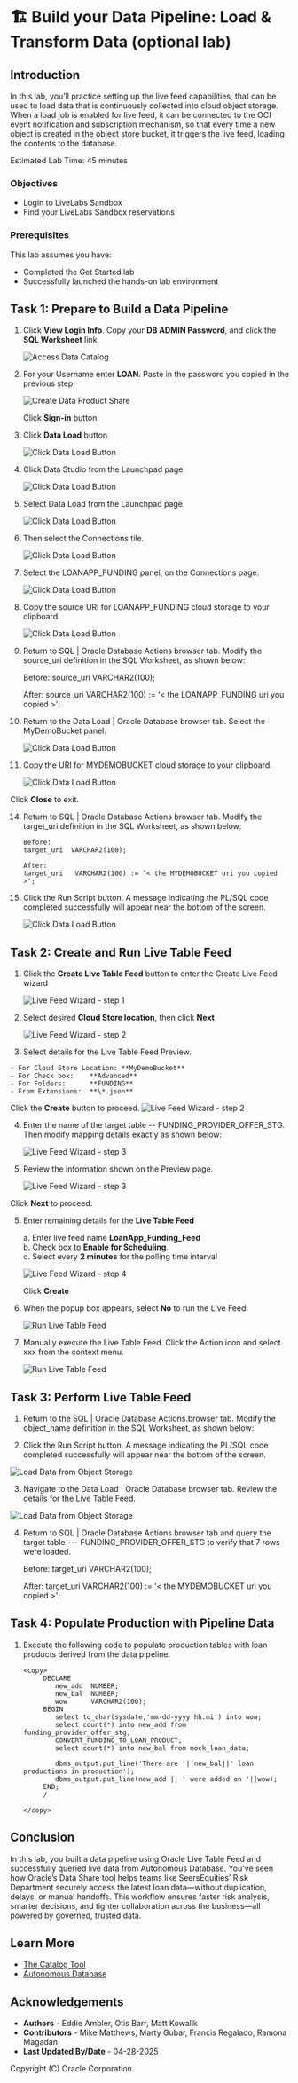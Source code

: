 # 🏗️ Build your Data Pipeline: Load & Transform Data (optional lab)

## Introduction

In this lab, you’ll practice setting up the live feed capabilities, that can be used to load data that is continuously collected into cloud object storage.  When a load job is enabled for live feed, it can be  connected to the OCI event notification and subscription mechanism, so that every time a new object is created in the object store bucket, it triggers the live feed, loading the contents to the database.

Estimated Lab Time: 45 minutes

### Objectives
  * Login to LiveLabs Sandbox
  * Find your LiveLabs Sandbox reservations

### Prerequisites
  This lab assumes you have:
  * Completed the Get Started lab
  * Successfully launched the hands-on lab environment

## Task 1: Prepare to Build a Data Pipeline

  1. Click **View Login Info**. Copy your **DB ADMIN Password**, and click the **SQL Worksheet** link.
  
      ![Access Data Catalog](./images/start-demo-2.png "Access Local Data Catalog")  
  
  2. For your Username enter **LOAN**. Paste in the password you copied in the previous step  
  
      ![Create Data Product Share](./images/task1-scrn-5.png "Create Data Product Share") 

      Click **Sign-in** button  

  3.  Click **Data Load** button  

      ![Click Data Load Button](./images/open-another-browser-tab.png "") 

  6. Click Data Studio from the Launchpad page.

      ![Click Data Load Button](./images/open-data-studio.png "") 

  7. Select Data Load from the Launchpad page.

      ![Click Data Load Button](./images/select-data-load.png "") 

  8. Then select the Connections tile.

      ![Click Data Load Button](./images/select-connections-tile.png "") 

  9. Select the LOANAPP_FUNDING panel, on the Connections page.

      ![Click Data Load Button](./images/loanapp-funding-panel.png "") 

10.	Copy the source URI for LOANAPP_FUNDING cloud storage to your clipboard

      ![Click Data Load Button](./images/loanapp-funding-uri.png "") 

11.	Return to SQL | Oracle Database Actions browser tab.  Modify the source_uri definition in the SQL Worksheet, as shown below:

      Before:
      source_uri   VARCHAR2(100);

      After:
      source_uri    VARCHAR2(100) := ‘< the LOANAPP_FUNDING uri you copied >';
      

12.	Return to the Data Load | Oracle Database browser tab.  Select the MyDemoBucket panel.

      ![Click Data Load Button](./images/mydemobucket-panel.png "")  

13.	Copy the URI for MYDEMOBUCKET cloud storage to your clipboard.  

      ![Click Data Load Button](./images/mydemobucket-uri.png "")  

  Click **Close** to exit.  

14.	Return to SQL | Oracle Database Actions browser tab.  Modify the target_uri definition in the SQL Worksheet, as shown below:

        Before:
        target_uri  VARCHAR2(100);

        After:
        target_uri   VARCHAR2(100) := ‘< the MYDEMOBUCKET uri you copied >';

15.	Click the Run Script button.  A message indicating the PL/SQL code completed successfully will appear near the bottom of the screen.

      ![Click Data Load Button](./images/select-feed-data.png "") 

## Task 2: Create and Run Live Table Feed


  1.  Click the **Create Live Table Feed** button to enter the Create Live Feed wizard  

      ![Live Feed Wizard - step 1](./images/live-feed-wizard-step1.png "")  

  2.  Select desired **Cloud Store location**, then click **Next**  

      ![Live Feed Wizard - step 2](./images/select-cloud-storage-location.png "")  

  3. Select details for the Live Table Feed Preview.  
  

    - For Cloud Store Location: **MyDemoBucket**
    - For Check box:    **Advanced**
    - For Folders:      **FUNDING**
    - From Extensions:  **\*.json**
    
   Click the **Create** button to proceed.
      ![Live Feed Wizard - step 2](./images/live-feed-wizard-step2.png "") 

  4. Enter  the name of the target table -- FUNDING_PROVIDER_OFFER_STG.  Then modify mapping details exactly as shown below:  

      ![Live Feed Wizard - step 3](./images/live-feed-wizard-step3.png "") 

  5. Review the information shown on the Preview page.  

      ![Live Feed Wizard - step 3](./images/live-feed-preview.png "") 

  Click **Next** to proceed.  

5. Enter remaining details for the **Live Table Feed**

      a. Enter live feed name **LoanApp_Funding_Feed**  
      b. Check box to **Enable for Scheduling**.  
      c. Select every **2 minutes** for the polling time interval  

      ![Live Feed Wizard - step 4](./images/live-feed-wizard-step4.png "")  

      Click **Create**  

  6. When the popup box appears, select **No** to run the Live Feed.

      ![Run Live Table Feed](./images/dont-run-live-feed.png)

8.	Manually execute the Live Table Feed. Click the Action icon and select xxx from the context menu.

      ![Run Live Table Feed](./images/manual-live-feed-run.png)

## Task 3: Perform Live Table Feed

1.	Return to the SQL | Oracle Database Actions.browser tab.  Modify the object_name definition in the SQL Worksheet, as shown below:

2.	Click the Run Script button.  A message indicating the PL/SQL code completed successfully will appear near the bottom of the screen.

  ![Load Data from Object Storage](./images/move-data-file2.png)

3. Navigate to the Data Load | Oracle Database browser tab.  Review the details for the Live Table Feed. 

  ![Load Data from Object Storage](./images/verify-move-data-file2.png)

4.	Return to SQL | Oracle Database Actions browser tab and query the target table --- FUNDING_PROVIDER_OFFER_STG to verify that 7 rows were loaded. 

    Before:
    target_uri  VARCHAR2(100);

    After:
    target_uri   VARCHAR2(100) := ‘< the MYDEMOBUCKET uri you copied >';

## Task 4: Populate Production with Pipeline Data

1.	Execute the following code to populate production tables with loan products derived from the data pipeline.


      ```
      <copy>
           DECLARE
              new_add  NUMBER;
              new_bal  NUMBER;
              wow      VARCHAR2(100);
           BEGIN
              select to_char(sysdate,'mm-dd-yyyy hh:mi') into wow;
              select count(*) into new_add from funding_provider_offer_stg;
              CONVERT_FUNDING_TO_LOAN_PRODUCT;
              select count(*) into new_bal from mock_loan_data;
           
              dbms_output.put_line('There are '||new_bal||' loan productions in production');
              dbms_output.put_line(new_add || ' were added on '||wow);
           END;
           /
           
      </copy>
      ```

## Conclusion
In this lab, you built a data pipeline using Oracle Live Table Feed and successfully queried live data from Autonomous Database. You’ve seen how Oracle’s Data Share tool helps teams like SeersEquities’ Risk Department securely access the latest loan data—without duplication, delays, or manual handoffs.
This workflow ensures faster risk analysis, smarter decisions, and tighter collaboration across the business—all powered by governed, trusted data.



## Learn More

* [The Catalog Tool](https://docs.oracle.com/en/cloud/paas/autonomous-database/serverless/adbsb/catalog-entities.html)
* [Autonomous Database](https://docs.oracle.com/en/cloud/paas/autonomous-database/index.html)

## Acknowledgements

* **Authors** - Eddie Ambler, Otis Barr, Matt Kowalik
* **Contributors** - Mike Matthews, Marty Gubar, Francis Regalado, Ramona Magadan
* **Last Updated By/Date** - 04-28-2025

Copyright (C) Oracle Corporation.
